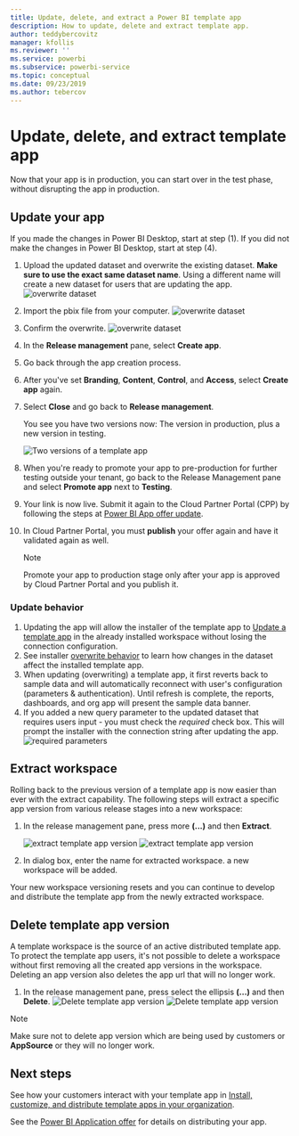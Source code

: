 ```yaml
---
title: Update, delete, and extract a Power BI template app
description: How to update, delete and extract template app.
author: teddybercovitz
manager: kfollis
ms.reviewer: ''
ms.service: powerbi
ms.subservice: powerbi-service
ms.topic: conceptual
ms.date: 09/23/2019
ms.author: tebercov
---
```


# Update, delete, and extract template app

Now that your app is in production, you can start over in the test phase, without disrupting the app in production.
## Update your app

If you made the changes in Power BI Desktop, start at step (1). If you did not make the changes in Power BI Desktop, start at step (4).

1. Upload the updated dataset and overwrite the existing dataset. **Make sure to use the exact same dataset name**. Using a different name will create a new dataset for users that are updating the app.
![overwrite dataset](media/service-template-apps-update-extract-delete/power-bi-template-app-upload-dataset.png)
1. Import the pbix file from your computer.
![overwrite dataset](media/service-template-apps-update-extract-delete/power-bi-template-app-upload-dataset2.png)
1. Confirm the overwrite.
![overwrite dataset](media/service-template-apps-update-extract-delete/power-bi-template-app-upload-dataset3.png)

1. In the **Release management** pane, select **Create app**.
1. Go back through the app creation process.
1. After you've set **Branding**, **Content**, **Control**, and **Access**, select **Create app** again.
1. Select **Close** and go back to **Release management**.

   You see you have two versions now: The version in production, plus a new version in testing.

    ![Two versions of a template app](media/service-template-apps-update-extract-delete/power-bi-template-app-update.png)

5. When you're ready to promote your app to pre-production for further testing outside your tenant, go back to the Release Management pane and select **Promote app** next to **Testing**.
6. Your link is now live. Submit it again to the Cloud Partner Portal (CPP) by following the steps at [Power BI App offer update](https://docs.microsoft.com/azure/marketplace/cloud-partner-portal/power-bi/cpp-update-existing-offer).
7. In Cloud Partner Portal, you must **publish** your offer again and have it validated again as well.

   >[!NOTE]
   >Promote your app to production stage only after your app is approved by Cloud Partner Portal and you publish it.

### Update behavior

1. Updating the app will allow the installer of the template app to [Update a template app](service-template-apps-install-distribute.md#update-a-template-app) in the already installed workspace without losing the connection configuration.
1. See installer [overwrite behavior](service-template-apps-install-distribute.md#overwrite-behavior) to learn how changes in the dataset affect the installed template app.
1. When updating (overwriting) a template app, it first reverts back to sample data and will automatically reconnect with user's configuration (parameters & authentication). Until refresh is complete, the reports, dashboards, and org app will present the sample data banner.
1. If you added a new query parameter to the updated dataset that requires users input - you must check the *required* check box. This will prompt the installer with the connection string after updating the app.
 ![required parameters](media/service-template-apps-update-extract-delete/power-bi-template-app-upload-dataset4.png)

## Extract workspace
Rolling back to the previous version of a template app is now easier than ever with the extract capability. The following steps will extract a specific app version from various release stages into a new workspace:

1. In the release management pane, press more **(...)** and then **Extract**.

    ![extract template app version](media/service-template-apps-update-extract-delete/power-bi-template-app-extract.png)
    ![extract template app version](media/service-template-apps-update-extract-delete/power-bi-template-app-extract-dialog.png)
2. In dialog box, enter the name for extracted workspace. a new workspace will be added.

Your new workspace versioning resets and you can continue to develop and distribute the template app from the newly extracted workspace.

## Delete template app version
A template workspace is the source of an active distributed template app. To protect the template app users, it's not possible to delete a workspace without first removing all the created app versions in the workspace.
Deleting an app version also deletes the app url that will no longer work.

1. In the release management pane, press select the ellipsis **(...)** and then **Delete**.
 ![Delete template app version](media/service-template-apps-update-extract-delete/power-bi-template-app-delete.png)
 ![Delete template app version](media/service-template-apps-update-extract-delete/power-bi-template-app-delete-dialog.png)

>[!NOTE]
>Make sure not to delete app version which are being used by customers or **AppSource** or they will no longer work.

## Next steps

See how your customers interact with your template app in [Install, customize, and distribute template apps in your organization](service-template-apps-install-distribute.md).

See the [Power BI Application offer](https://docs.microsoft.com/azure/marketplace/cloud-partner-portal/power-bi/cpp-power-bi-offer) for details on distributing your app.
